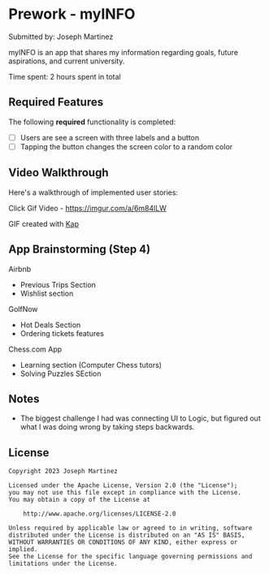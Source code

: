 # Prework - myINFO

Submitted by: Joseph Martinez

 myINFO is an app that shares my information regarding goals, future aspirations, and current university.

Time spent: 2 hours spent in total

## Required Features

The following **required** functionality is completed:

- [ ] Users are see a screen with three labels and a button
- [ ] Tapping the button changes the screen color to a random color
 
## Video Walkthrough

Here's a walkthrough of implemented user stories:

Click Gif Video - https://imgur.com/a/6m84lLW 

GIF created with [Kap](https://getkap.co/)

## App Brainstorming (Step 4)
Airbnb
- Previous Trips Section
- Wishlist section

GolfNow
- Hot Deals Section
- Ordering tickets features

Chess.com App
- Learning section (Computer Chess tutors)
- Solving Puzzles SEction


## Notes

- The biggest challenge I had was connecting UI to Logic, but figured out what I was doing wrong by taking steps backwards.

## License

    Copyright 2023 Joseph Martinez

    Licensed under the Apache License, Version 2.0 (the "License");
    you may not use this file except in compliance with the License.
    You may obtain a copy of the License at

        http://www.apache.org/licenses/LICENSE-2.0

    Unless required by applicable law or agreed to in writing, software
    distributed under the License is distributed on an "AS IS" BASIS,
    WITHOUT WARRANTIES OR CONDITIONS OF ANY KIND, either express or implied.
    See the License for the specific language governing permissions and
    limitations under the License.

